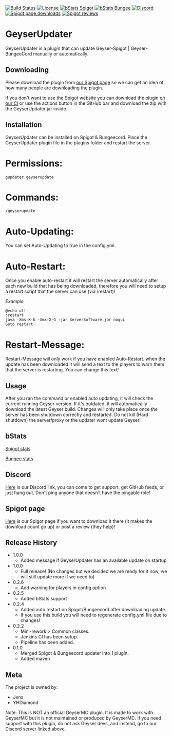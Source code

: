 [![Build Status](https://ci.alysaa.net/job/GeyserUpdater/job/main/badge/icon)](https://ci.alysaa.net/job/GeyserUpdater/job/main/)
[![License](https://img.shields.io/badge/License-GPL-orange)](https://github.com/YHDiamond/GeyserUpdater/blob/main/LICENSE)
[![bStats Spigot](https://img.shields.io/bstats/servers/10202?color=yellow&label=Spigot%20servers)](https://bstats.org/plugin/bukkit/GeyserUpdater/10202)
[![bStats Bungee](https://img.shields.io/bstats/servers/10203?label=Bungee%20servers)](https://bstats.org/plugin/bungeecord/GeyserUpdater/10203)
[![Discord](https://img.shields.io/discord/806179549498966058?color=7289da&label=discord&logo=discord&logoColor=white)](https://discord.gg/xXzzdAXa2b)
[![Spigot page downloads](https://img.shields.io/spiget/downloads/88555?color=yellow&label=Spigot%20page%20downloads)](https://www.spigotmc.org/resources/geyserupdater.88555/)
[![Spigot reviews](https://img.shields.io/spiget/stars/88555?color=yellow&label=Spigot%20rating)](https://www.spigotmc.org/resources/geyserupdater.88555/)

# GeyserUpdater
 
GeyserUpdater is a plugin that can update Geyser-Spigot | Geyser-BungeeCord manually or automatically. 

## Downloading

Please download the plugin from [our Spigot page](https://www.spigotmc.org/resources/geyserupdater.88555/) so we can get an idea of how many people are downloading the plugin.

If you don't want to use the Spigot website you can download the plugin [on our CI](https://ci.alysaa.net/job/GeyserUpdater/job/main) or use the actions button in the GitHub bar and download the zip with the GeyserUpdater jar inside.

## Installation

GeyserUpdater can be installed on Spigot & Bungeecord. Place the GeyserUpdater plugin file in the plugins folder and restart the server.


# Permissions:
```
gupdater.geyserupdate
```

# Commands:
```
/geyserupdate 
```

# Auto-Updating:

You can set Auto-Updating to true in the config.yml.


# Auto-Restart:

Once you enable auto-restart it will restart the server automatically after each new build that has being downloaded,
therefore you will need to setup a restart script that the server can use (via /restart)!

*Example*

```
@echo off
:restart
java -Xms-X-G -Xmx-X-G -jar ServerSoftware.jar nogui
Goto restart

```

# Restart-Message:

Restart-Message will only work if you have enabled Auto-Restart. when the update has been downloaded it will send a text to the players
to warn them that the server is restarting. You can change this text!

## Usage

After you ran the command or enabled auto updating, it will check the current running Geyser version. If it's outdated, it will automatically download the latest Geyser build. Changes will only take place once the server has been shutdown correctly and restarted. Do not kill (Hard shutdown) the server/proxy or the updater wont update Geyser!

## bStats
[Spigot stats](https://bstats.org/plugin/bukkit/GeyserUpdater/10202)

[Bungee stats](https://bstats.org/plugin/bungeecord/GeyserUpdater/10203)

## Discord
[Here](https://discord.gg/xXzzdAXa2b) is our Discord link, you can come to get support, get GitHub feeds, or just hang out. Don't ping anyone that doesn't have the pingable role!

## Spigot page
[Here](https://www.spigotmc.org/resources/geyserupdater.88555/) is our Spigot page if you want to download it there (it makes the download count go up) or post a review (they help)!

## Release History
* 1.0.0
    * Added message if GeyserUpdater has an available update on startup
* 1.0.0
    * Full release! (No changes but we decided we are ready for it now, we will still update more if we need to)
* 0.2.6
    * Add warning for players in config option
* 0.2.5
    * Added bStats support
* 0.2.4
    * Added auto restart on Spigot/Bungeecord after downloading update.
    * If you use this build you will need to regenerate config.yml file due to changes!
* 0.2.2
    * Mini-rework > Common classes.
    * Jenkins CI has been setup.
    * Pipeline has been added.
* 0.1.0
    * Merged Spigot & Bungeecord updater into 1 plugin.
    * Added maven

## Meta

The project is owned by:
- Jens
- YHDiamond

Note: This is NOT an official GeyserMC plugin. It is made to work with GeyserMC but it is not maintained or produced by GeyserMC. If you need support with this plugin, do not ask Geyser devs, and instead, go to our Discord server linked above.

 
